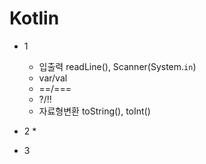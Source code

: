 # Kotlin

* 1
  * 입출력 readLine(), Scanner(System.`in`)
  * var/val
  * ==/===
  * ?/!!
  * 자료형변환 toString(), toInt()

* 2
  *
* 3
